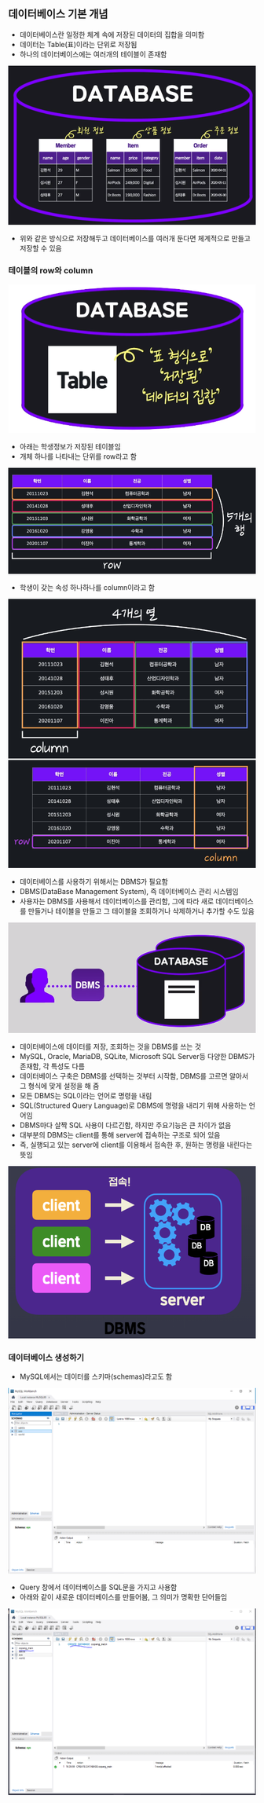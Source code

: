 ## 데이터베이스 기본 개념
- 데이터베이스란 일정한 체계 속에 저장된 데이터의 집합을 의미함
- 데이터는 Table(표)이라는 단위로 저장됨
- 하나의 데이터베이스에는 여러개의 테이블이 존재함

![picture](/img/Database/Basic/one.png)

- 위와 같은 방식으로 저장해두고 데이터베이스를 여러개 둔다면 체계적으로 만들고 저장할 수 있음

### 테이블의 row와 column
![picture](/img/Database/Basic/two.png)

- 아래는 학생정보가 저장된 테이블임
- 개체 하나를 나타내는 단위를 row라고 함

![picture](/img/Database/Basic/three.png)

- 학생이 갖는 속성 하나하나를 column이라고 함

![picture](/img/Database/Basic/four.png)
![picture](/img/Database/Basic/five.png)

- 데이터베이스를 사용하기 위해서는 DBMS가 필요함
- DBMS(DataBase Management System), 즉 데이터베이스 관리 시스템임
- 사용자는 DBMS를 사용해서 데이터베이스를 관리함, 그에 따라 새로 데이터베이스를 만들거나 테이블을 만들고 그 테이블을 조회하거나 삭제하거나 추가할 수도 있음

![picture](/img/Database/Basic/six.png)

- 데이터베이스에 데이터를 저장, 조회하는 것을 DBMS를 쓰는 것
- MySQL, Oracle, MariaDB, SQLite, Microsoft SQL Server등 다양한 DBMS가 존재함, 각 특성도 다름
- 데이터베이스 구축은 DBMS를 선택하는 것부터 시작함, DBMS를 고르면 알아서 그 형식에 맞게 설정을 해 줌
- 모든 DBMS는 SQL이라는 언어로 명령을 내림
- SQL(Structured Query Language)로 DBMS에 명령을 내리기 위해 사용하는 언어임
- DBMS마다 살짝 SQL 사용이 다르긴함, 하지만 주요기능은 큰 차이가 없음
- 대부분의 DBMS는 client를 통해 server에 접속하는 구조로 되어 있음
- 즉, 실행되고 있는 server에 client를 이용해서 접속한 후, 원하는 명령을 내린다는 뜻임

![picture](/img/Database/Basic/seven.png)

### 데이터베이스 생성하기
- MySQL에서는 데이터를 스키마(schemas)라고도 함

![picture](/img/Database/Basic/eight.png)

- Query 창에서 데이터베이스를 SQL문을 가지고 사용함
- 아래와 같이 새로운 데이터베이스를 만들어봄, 그 의미가 명확한 단어들임

![picture](/img/Database/Basic/nine.png)